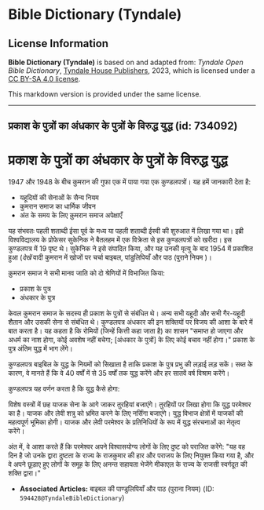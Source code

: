 # Bible Dictionary (Tyndale)

## License Information

**Bible Dictionary (Tyndale)** is based on and adapted from: _Tyndale Open Bible Dictionary_, [Tyndale House Publishers](https://tyndaleopenresources.com/), 2023, which is licensed under a [CC BY-SA 4.0 license](https://creativecommons.org/licenses/by-sa/4.0/legalcode.en).

This markdown version is provided under the same license.



--------------------------------

## प्रकाश के पुत्रों का अंधकार के पुत्रों के विरुद्ध युद्ध (id: 734092)

प्रकाश के पुत्रों का अंधकार के पुत्रों के विरुद्ध युद्ध
=======================================================

1947 और 1948 के बीच कुमरान की गुफा एक में पाया गया एक कुण्डलपत्रों। यह हमें जानकारी देता है:

* यहूदियों की सेनाओं के सैन्य नियम
* कुमरान समाज का धार्मिक जीवन
* अंत के समय के लिए क़ुमरान समाज अपेक्षाएँ

यह संभवतः पहली शताब्दी ईसा पूर्व के मध्य या पहली शताब्दी ईस्वी की शुरुआत में लिखा गया था। इब्री विश्वविद्यालय के प्रोफेसर सुकेनिक ने बैतलहम में एक विक्रेता से इस कुण्डलपत्रों को खरीदा। इस कुण्डलपत्र में 19 पृष्ट थे। सुकेनिक ने इसे संपादित किया, और यह उनकी मृत्यु के बाद 1954 में प्रकाशित हुआ (*देखें*  वादी कुमरान में खोजों पर चर्चा बाइबल, पांडुलिपियाँ और पाठ (पुराने नियम )।

क़ुमरान समाज ने सभी मानव जाति को दो श्रेणियों में विभाजित किया:

* प्रकाश के पुत्र
* अंधकार के पुत्र

केवल कुमरान समाज के सदस्य ही प्रकाश के पुत्रों से संबंधित थे। अन्य सभी यहूदी और सभी गैर\-यहूदी शैतान और उसकी सेना से संबंधित थे। कुण्डलपत्र अंधकार की इन शक्तियों पर विजय की आशा के बारे में बात करता है। यह कहता है कि रोमियों (जिन्हें कित्ती कहा जाता है) का शासन "समाप्त हो जाएगा और अधर्म का नाश होगा, कोई अवशेष नहीं बचेगा; \[अंधकार के पुत्रों] के लिए कोई बचाव नहीं होगा।" प्रकाश के पुत्र अंतिम युद्ध में भाग लेंगे।

कुण्डलपत्र बाइबिल के युद्ध के नियमों को सिखाता है ताकि प्रकाश के पुत्र प्रभु की लड़ाई लड़ सकें। सब्त के कारण, वे मानते हैं कि वे 40 वर्षों में से 35 वर्षों तक युद्ध करेंगे और हर सातवें वर्ष विश्राम करेंगे।

कुण्डलपत्र यह वर्णन करता है कि युद्ध कैसे होगा:

विशेष वस्त्रों में छह याजक सेना के आगे जाकर तुरहियां बजाएंगे। तुरहियों पर लिखा होगा कि युद्ध परमेश्वर का है। याजक और लेवी शत्रु को भ्रमित करने के लिए नर्सिंगा बजाएंगे। युद्ध विभाज क्षेत्रों में याजकों की महत्वपूर्ण भूमिका होगी। याजक और लेवी परमेश्वर के प्रतिनिधियों के रूप में युद्ध संरचनाओं का नेतृत्व करेंगे।

अंत में, वे आशा करते हैं कि परमेश्वर अपने विश्वासयोग्य लोगों के लिए दुष्ट को पराजित करेंगे: "यह वह दिन है जो उनके द्वारा दुष्टता के राज्य के राजकुमार की हार और पराजय के लिए नियुक्त किया गया है, और वे अपने छूड़ाए हुए लोगों के समूह के लिए अनन्त सहायता भेजेंगे मीकाएल के राज्य के राजसी स्वर्गदूत की शक्ति द्वारा।"

* **Associated Articles:** बाइबल की पाण्डुलिपियाँ और पाठ (पुराना नियम) (ID: `594428@TyndaleBibleDictionary`)

